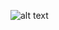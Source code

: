 ![alt text](https://github.com/shantanu-lrnr/QR_Genarator_And_Scanner/new/main/Screenshots/home.png)
